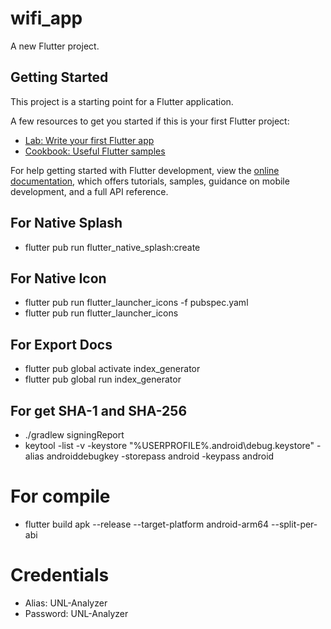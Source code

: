# wifi_app

A new Flutter project.

## Getting Started

This project is a starting point for a Flutter application.

A few resources to get you started if this is your first Flutter project:

- [Lab: Write your first Flutter app](https://docs.flutter.dev/get-started/codelab)
- [Cookbook: Useful Flutter samples](https://docs.flutter.dev/cookbook)

For help getting started with Flutter development, view the
[online documentation](https://docs.flutter.dev/), which offers tutorials,
samples, guidance on mobile development, and a full API reference.

## For Native Splash
- flutter pub run flutter_native_splash:create
## For Native Icon
- flutter pub run flutter_launcher_icons -f pubspec.yaml
- flutter pub run flutter_launcher_icons
## For Export Docs
- flutter pub global activate index_generator
- flutter pub global run index_generator
## For get SHA-1 and SHA-256
- ./gradlew signingReport
- keytool -list -v -keystore "%USERPROFILE%\.android\debug.keystore" -alias androiddebugkey -storepass android -keypass android
# For compile
- flutter build apk --release --target-platform android-arm64 --split-per-abi

# Credentials
- Alias: UNL-Analyzer
- Password: UNL-Analyzer